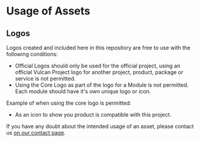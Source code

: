 # Usage of Assets

## Logos

Logos created and included here in this repository are free to use with the following conditions:

- Official Logos should only be used for the official project, using an official Vulcan Project logo for another project, product, package or service is not permitted.
- Using the Core Logo as part of the logo for a Module is not permitted. Each module should have it's own unique logo or icon.

Example of when using the core logo is permitted:

- As an icon to show you product is compatible with this project.

If you have any doubt about the intended usage of an asset, please contact us [on our contact page][contactsite].

[contactsite]: https://contact.vulcan-plugin.io